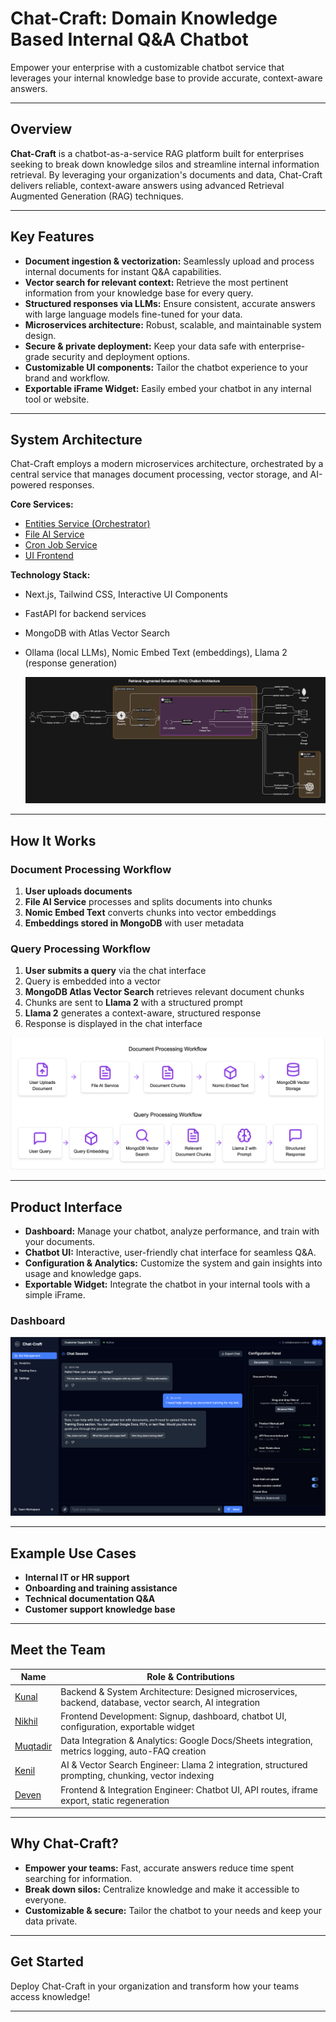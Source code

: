 # Chat-Craft: Domain Knowledge Based Internal Q&A Chatbot

Empower your enterprise with a customizable chatbot service that leverages your internal knowledge base to provide accurate, context-aware answers.

---

## Overview

**Chat-Craft** is a chatbot-as-a-service RAG platform built for enterprises seeking to break down knowledge silos and streamline internal information retrieval. By leveraging your organization's documents and data, Chat-Craft delivers reliable, context-aware answers using advanced Retrieval Augmented Generation (RAG) techniques.

---

## Key Features

- **Document ingestion & vectorization:** Seamlessly upload and process internal documents for instant Q&A capabilities.
- **Vector search for relevant context:** Retrieve the most pertinent information from your knowledge base for every query.
- **Structured responses via LLMs:** Ensure consistent, accurate answers with large language models fine-tuned for your data.
- **Microservices architecture:** Robust, scalable, and maintainable system design.
- **Secure & private deployment:** Keep your data safe with enterprise-grade security and deployment options.
- **Customizable UI components:** Tailor the chatbot experience to your brand and workflow.
- **Exportable iFrame Widget:** Easily embed your chatbot in any internal tool or website.

---

## System Architecture

Chat-Craft employs a modern microservices architecture, orchestrated by a central service that manages document processing, vector storage, and AI-powered responses.

**Core Services:**
- [Entities Service (Orchestrator)](https://github.com/Chat-craft/entities)
- [File AI Service](https://github.com/Chat-craft/file-ai)
- [Cron Job Service](https://github.com/Chat-craft/Cron-job)
- [UI Frontend](https://github.com/Chat-craft/ui)

**Technology Stack:**
- Next.js, Tailwind CSS, Interactive UI Components
- FastAPI for backend services
- MongoDB with Atlas Vector Search
- Ollama (local LLMs), Nomic Embed Text (embeddings), Llama 2 (response generation)

  <img src = "https://github.com/Chat-craft/.github/blob/main/system-architecture-diagram.svg" />

---

## How It Works

### Document Processing Workflow

1. **User uploads documents**
2. **File AI Service** processes and splits documents into chunks
3. **Nomic Embed Text** converts chunks into vector embeddings
4. **Embeddings stored in MongoDB** with user metadata

### Query Processing Workflow

1. **User submits a query** via the chat interface
2. Query is embedded into a vector
3. **MongoDB Atlas Vector Search** retrieves relevant document chunks
4. Chunks are sent to **Llama 2** with a structured prompt
5. **Llama 2** generates a context-aware, structured response
6. Response is displayed in the chat interface

 <img src = "https://github.com/Chat-craft/.github/blob/main/workflow.png" />

 ---


## Product Interface

- **Dashboard:** Manage your chatbot, analyze performance, and train with your documents.
- **Chatbot UI:** Interactive, user-friendly chat interface for seamless Q&A.
- **Configuration & Analytics:** Customize the system and gain insights into usage and knowledge gaps.
- **Exportable Widget:** Integrate the chatbot in your internal tools with a simple iFrame.


### Dashboard 
<img src = "https://github.com/Chat-craft/.github/blob/main/file-upload-view-dashboard.png"/>

---

## Example Use Cases

- **Internal IT or HR support**
- **Onboarding and training assistance**
- **Technical documentation Q&A**
- **Customer support knowledge base**

---

## Meet the Team

| Name      | Role & Contributions                                                                                   |
|-----------|-------------------------------------------------------------------------------------------------------|
| [Kunal](https://www.github.com/kunal768)   | Backend & System Architecture: Designed microservices, backend, database, vector search, AI integration|
| [Nikhil](https://www.github.com/Nikhil1169)    | Frontend Development: Signup, dashboard, chatbot UI, configuration, exportable widget                  |
| [Muqtadir](https://www.github.com/Crimsonbeetle)  | Data Integration & Analytics: Google Docs/Sheets integration, metrics logging, auto-FAQ creation       |
| [Kenil](https://github.com/kenilhv)     | AI & Vector Search Engineer: Llama 2 integration, structured prompting, chunking, vector indexing      |
| [Deven](https://www.github.com/Deven-0012)     | Frontend & Integration Engineer: Chatbot UI, API routes, iframe export, static regeneration            |

---

## Why Chat-Craft?

- **Empower your teams:** Fast, accurate answers reduce time spent searching for information.
- **Break down silos:** Centralize knowledge and make it accessible to everyone.
- **Customizable & secure:** Tailor the chatbot to your needs and keep your data private.

---

## Get Started

Deploy Chat-Craft in your organization and transform how your teams access knowledge!

---

